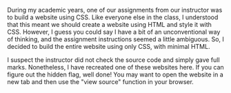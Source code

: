 During my academic years, one of our assignments from our instructor was to build a website using CSS. Like everyone else in the class, I understood that this meant we should create a website using HTML and style it with CSS. However, I guess you could say I have a bit of an unconventional way of thinking, and the assignment instructions seemed a little ambiguous. So, I decided to build the entire website using only CSS, with minimal HTML.

I suspect the instructor did not check the source code and simply gave full marks. Nonetheless, I have recreated one of these websites here. If you can figure out the hidden flag, well done! You may want to open the website in a new tab and then use the "view source" function in your browser.
